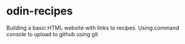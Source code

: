 # odin-recipes

Building a basic HTML website with links to recipes.
Using command console to upload to github using git
